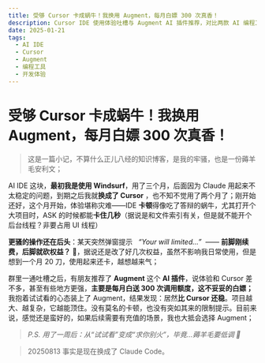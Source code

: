 ```yaml
---
title: 受够 Cursor 卡成蜗牛！我换用 Augment，每月白嫖 300 次真香！
description: Cursor IDE 使用体验吐槽与 Augment AI 插件推荐，对比两款 AI 编程工具的优缺点
date: 2025-01-21
tags: 
  - AI IDE
  - Cursor
  - Augment
  - 编程工具
  - 开发体验
---
```


# 受够 Cursor 卡成蜗牛！我换用 Augment，每月白嫖 300 次真香！

> 这是一篇小记，不算什么正儿八经的知识博客，是我的牢骚，也是一份薅羊毛安利文；

AI IDE 这块，**最初我是使用 Windsurf**，用了三个月，后面因为 Claude 用起来不太稳定的问题，到期之后我就**换成了 Cursor** ，也不知不觉用了两个月了；刚开始还好，这个月开始，体验堪称灾难——IDE **卡顿**得像吃了答辩的蜗牛，尤其打开个大项目时，ASK 的时候都能**卡住几秒**（据说是和文件索引有关，但是就不能开个后台线程？非要占用 UI 线程）

**更骚的操作还在后头**：某天突然弹窗提示   _“Your will limited...”_  —— **前脚刚续费，后脚就砍权益？** 🤡，据说还是改了好几次权益，虽然不影响我日常使用，但是想到一个月 20 刀，使用起来还卡，越想越来气；

群里一通吐槽之后，有朋友推荐了 **Augment** 这个 **AI 插件**，说体验和 Cursor 差不多，甚至有些地方更强，**主要是每月白送 300 次调用额度，这不妥妥的白嫖；** 我抱着试试看的心态装上了 Augment，结果发现：居然**比 Cursor 还稳**。项目越大、越复杂，它越能顶住。没有莫名的卡顿，也没有突如其来的限制提示。目前来说，感觉还是蛮好的，如果后续需要有充值的场景，我也大抵会选择 Augment；

> _P.S. 用了一周后：从“试试看”变成“求你别火”，毕竟…薅羊毛要低调 🙏_

> 20250813 事实是现在换成了 Claude Code。
